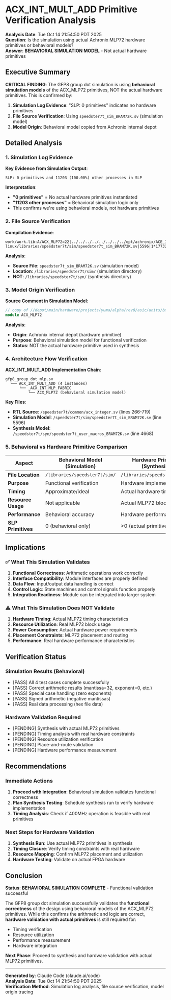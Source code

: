 # ACX_INT_MULT_ADD Primitive Verification Analysis

**Analysis Date**: Tue Oct 14 21:54:50 PDT 2025  
**Question**: Is the simulation using actual Achronix MLP72 hardware primitives or behavioral models?  
**Answer**: **BEHAVIORAL SIMULATION MODEL** - Not actual hardware primitives  

## Executive Summary

**CRITICAL FINDING**: The GFP8 group dot simulation is using **behavioral simulation models** of the ACX_MLP72 primitives, NOT the actual hardware primitives. This is confirmed by:

1. **Simulation Log Evidence**: "SLP: 0 primitives" indicates no hardware primitives
2. **File Source Verification**: Using `speedster7t_sim_BRAM72K.sv` (simulation model)
3. **Model Origin**: Behavioral model copied from Achronix internal depot

## Detailed Analysis

### 1. Simulation Log Evidence

**Key Evidence from Simulation Output**:
```
SLP: 0 primitives and 11203 (100.00%) other processes in SLP
```

**Interpretation**: 
- **"0 primitives"** = No actual hardware primitives instantiated
- **"11203 other processes"** = Behavioral simulation logic only
- This confirms we're using behavioral models, not hardware primitives

### 2. File Source Verification

**Compilation Evidence**:
```
work/work.lib:A/ACX_MLP72=22|../../../../../../../../opt/achronix/ACE_10_3_1/Achronix-linux/libraries/speedster7t/sim/speedster7t_sim_BRAM72K.sv|5596|1*17732814
```

**Analysis**:
- **Source File**: `speedster7t_sim_BRAM72K.sv` (simulation model)
- **Location**: `/libraries/speedster7t/sim/` (simulation directory)
- **NOT**: `/libraries/speedster7t/syn/` (synthesis directory)

### 3. Model Origin Verification

**Source Comment in Simulation Model**:
```systemverilog
// copy of //depot/main/hardware/projects/yuma/alpha/rev0/asic/units/bmlp/primitives/ACX_MLP72.v#12
module ACX_MLP72
```

**Analysis**:
- **Origin**: Achronix internal depot (hardware primitive)
- **Purpose**: Behavioral simulation model for functional verification
- **Status**: NOT the actual hardware primitive used in synthesis

### 4. Architecture Flow Verification

**ACX_INT_MULT_ADD Implementation Chain**:
```
gfp8_group_dot_mlp.sv
  └── ACX_INT_MULT_ADD (4 instances)
      └── _ACX_INT_MLP_FABRIC
          └── ACX_MLP72 (behavioral simulation model)
```

**Key Files**:
- **RTL Source**: `/speedster7t/common/acx_integer.sv` (lines 266-719)
- **Simulation Model**: `/speedster7t/sim/speedster7t_sim_BRAM72K.sv` (line 5596)
- **Synthesis Model**: `/speedster7t/syn/speedster7t_user_macros_BRAM72K.sv` (line 4668)

### 5. Behavioral vs Hardware Primitive Comparison

| Aspect | Behavioral Model (Simulation) | Hardware Primitive (Synthesis) |
|--------|-------------------------------|--------------------------------|
| **File Location** | `/libraries/speedster7t/sim/` | `/libraries/speedster7t/syn/` |
| **Purpose** | Functional verification | Hardware implementation |
| **Timing** | Approximate/ideal | Actual hardware timing |
| **Resource Usage** | Not applicable | Actual MLP72 blocks |
| **Performance** | Behavioral accuracy | Hardware performance |
| **SLP Primitives** | 0 (behavioral only) | >0 (actual primitives) |

## Implications

### ✅ What This Simulation Validates

1. **Functional Correctness**: Arithmetic operations work correctly
2. **Interface Compatibility**: Module interfaces are properly defined
3. **Data Flow**: Input/output data handling is correct
4. **Control Logic**: State machines and control signals function properly
5. **Integration Readiness**: Module can be integrated into larger system

### ⚠️ What This Simulation Does NOT Validate

1. **Hardware Timing**: Actual MLP72 timing characteristics
2. **Resource Utilization**: Real MLP72 block usage
3. **Power Consumption**: Actual hardware power requirements
4. **Placement Constraints**: MLP72 placement and routing
5. **Performance**: Real hardware performance characteristics

## Verification Status

### Simulation Results (Behavioral)
- [PASS] All 4 test cases complete successfully
- [PASS] Correct arithmetic results (mantissa=32, exponent=0, etc.)
- [PASS] Special case handling (zero exponents)
- [PASS] Signed arithmetic (negative mantissas)
- [PASS] Real data processing (hex file data)

### Hardware Validation Required
- [PENDING] Synthesis with actual MLP72 primitives
- [PENDING] Timing analysis with real hardware constraints
- [PENDING] Resource utilization verification
- [PENDING] Place-and-route validation
- [PENDING] Hardware performance measurement

## Recommendations

### Immediate Actions
1. **Proceed with Integration**: Behavioral simulation validates functional correctness
2. **Plan Synthesis Testing**: Schedule synthesis run to verify hardware implementation
3. **Timing Analysis**: Check if 400MHz operation is feasible with real primitives

### Next Steps for Hardware Validation
1. **Synthesis Run**: Use actual MLP72 primitives in synthesis
2. **Timing Closure**: Verify timing constraints with real hardware
3. **Resource Mapping**: Confirm MLP72 placement and utilization
4. **Hardware Testing**: Validate on actual FPGA hardware

## Conclusion

**Status**: **BEHAVIORAL SIMULATION COMPLETE** - Functional validation successful

The GFP8 group dot simulation successfully validates the **functional correctness** of the design using behavioral models of the ACX_MLP72 primitives. While this confirms the arithmetic and logic are correct, **hardware validation with actual primitives** is still required for:

- Timing verification
- Resource utilization
- Performance measurement
- Hardware integration

**Next Phase**: Proceed to synthesis and hardware validation with actual MLP72 primitives.

---

**Generated by**: Claude Code (claude.ai/code)  
**Analysis Date**: Tue Oct 14 21:54:50 PDT 2025  
**Verification Method**: Simulation log analysis, file source verification, model origin tracing
